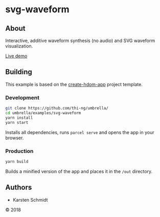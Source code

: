 # svg-waveform
## About

Interactive, additive waveform synthesis (no audio) and SVG waveform
visualization.

[Live demo](https://demo.thi.ng/umbrella/svg-waveform/)

## Building

This example is based on the
[create-hdom-app](https://github.com/thi-ng/create-hdom-app) project
template.

### Development

```bash
git clone https://github.com/thi-ng/umbrella/
cd umbrella/examples/svg-waveform
yarn install
yarn start
```

Installs all dependencies, runs `parcel serve` and opens the app in your
browser.

### Production

```bash
yarn build
```

Builds a minified version of the app and places it in the `/out`
directory.

## Authors

- Karsten Schmidt

&copy; 2018